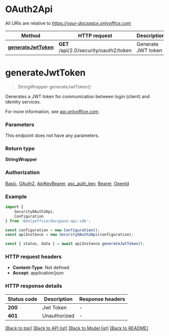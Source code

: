 # OAuth2Api

All URIs are relative to *https://your-docspace.onlyoffice.com*

|Method | HTTP request | Description|
|------------- | ------------- | -------------|
|[**generateJwtToken**](#generatejwttoken) | **GET** /api/2.0/security/oauth2/token | Generate JWT token|

# **generateJwtToken**
> StringWrapper generateJwtToken()

Generates a JWT token for communication between login (client) and identity services.

For more information, see [api.onlyoffice.com](https://api.onlyoffice.com/docspace/api-backend/usage-api/generate-jwt-token/).

### Parameters
This endpoint does not have any parameters.


### Return type

**StringWrapper**

### Authorization

[Basic](../README.md#Basic), [OAuth2](../README.md#OAuth2), [ApiKeyBearer](../README.md#ApiKeyBearer), [asc_auth_key](../README.md#asc_auth_key), [Bearer](../README.md#Bearer), [OpenId](../README.md#OpenId)

### Example

```typescript
import {
    SecurityOAuth2Api,
    Configuration
} from '@onlyoffice/docspace-api-sdk';

const configuration = new Configuration();
const apiInstance = new SecurityOAuth2Api(configuration);

const { status, data } = await apiInstance.generateJwtToken();
```

### HTTP request headers

 - **Content-Type**: Not defined
 - **Accept**: application/json


### HTTP response details
| Status code | Description | Response headers |
|-------------|-------------|------------------|
|**200** | Jwt Token |  -  |
|**401** | Unauthorized |  -  |

[[Back to top]](#) [[Back to API list]](../README.md#documentation-for-api-endpoints) [[Back to Model list]](../README.md#documentation-for-models) [[Back to README]](../README.md)

